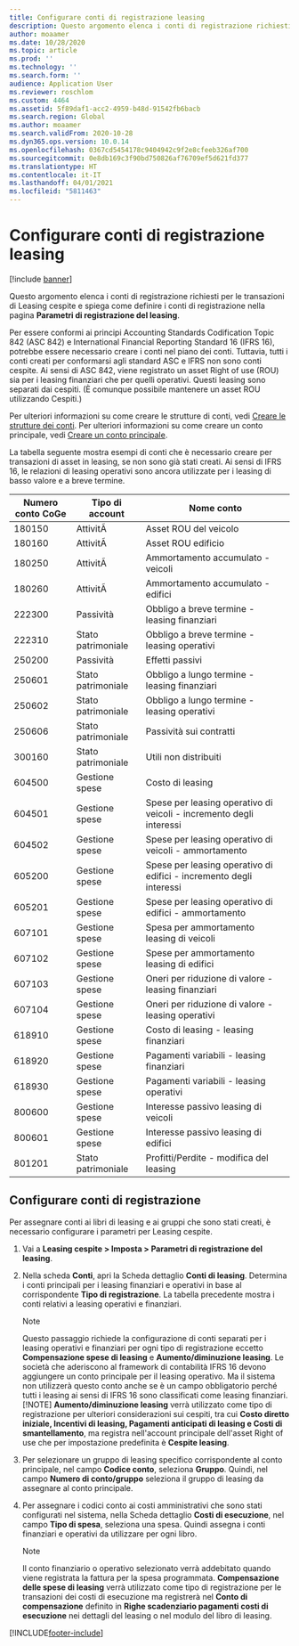 ```yaml
---
title: Configurare conti di registrazione leasing
description: Questo argomento elenca i conti di registrazione richiesti per le transazioni di Leasing cespite e spiega come definire i conti di registrazione nella pagina Parametri di registrazione del leasing.
author: moaamer
ms.date: 10/28/2020
ms.topic: article
ms.prod: ''
ms.technology: ''
ms.search.form: ''
audience: Application User
ms.reviewer: roschlom
ms.custom: 4464
ms.assetid: 5f89daf1-acc2-4959-b48d-91542fb6bacb
ms.search.region: Global
ms.author: moaamer
ms.search.validFrom: 2020-10-28
ms.dyn365.ops.version: 10.0.14
ms.openlocfilehash: 0367cd5454178c9404942c9f2e8cfeeb326af700
ms.sourcegitcommit: 0e8db169c3f90bd750826af76709ef5d621fd377
ms.translationtype: HT
ms.contentlocale: it-IT
ms.lasthandoff: 04/01/2021
ms.locfileid: "5811463"
---
```

# <a name="set-up-lease-posting-accounts"></a>Configurare conti di registrazione leasing

[!include [banner](../includes/banner.md)]

Questo argomento elenca i conti di registrazione richiesti per le transazioni di Leasing cespite e spiega come definire i conti di registrazione nella pagina **Parametri di registrazione del leasing**.

Per essere conformi ai principi Accounting Standards Codification Topic 842 (ASC 842) e International Financial Reporting Standard 16 (IFRS 16), potrebbe essere necessario creare i conti nel piano dei conti. Tuttavia, tutti i conti creati per conformarsi agli standard ASC e IFRS non sono conti cespite. Ai sensi di ASC 842, viene registrato un asset Right of use (ROU) sia per i leasing finanziari che per quelli operativi. Questi leasing sono separati dai cespiti. (È comunque possibile mantenere un asset ROU utilizzando Cespiti.)

Per ulteriori informazioni su come creare le strutture di conti, vedi [Creare le strutture dei conti](../general-ledger/tasks/create-account-structures.md). Per ulteriori informazioni su come creare un conto principale, vedi [Creare un conto principale](../general-ledger/tasks/create-main-account.md).

La tabella seguente mostra esempi di conti che è necessario creare per transazioni di asset in leasing, se non sono già stati creati. Ai sensi di IFRS 16, le relazioni di leasing operativi sono ancora utilizzate per i leasing di basso valore e a breve termine.

| Numero conto CoGe | Tipo di account  | Nome conto                                          |
|-----------------------|---------------|-------------------------------------------------------|
| 180150                | AttivitÃ          | Asset ROU del veicolo                                     |
| 180160                | AttivitÃ          | Asset ROU edificio                                    |
| 180250                | AttivitÃ          | Ammortamento accumulato - veicoli                   |
| 180260                | AttivitÃ          | Ammortamento accumulato - edifici                  |
| 222300                | Passività     | Obbligo a breve termine - leasing finanziari                |
| 222310                | Stato patrimoniale | Obbligo a breve termine - leasing operativi              |
| 250200                | Passività     | Effetti passivi                                         |
| 250601                | Stato patrimoniale | Obbligo a lungo termine - leasing finanziari                 |
| 250602                | Stato patrimoniale | Obbligo a lungo termine - leasing operativi               |
| 250606                | Stato patrimoniale | Passività sui contratti                                         |
| 300160                | Stato patrimoniale | Utili non distribuiti                                     |
| 604500                | Gestione spese       | Costo di leasing                                         |
| 604501                | Gestione spese       | Spese per leasing operativo di veicoli - incremento degli interessi  |
| 604502                | Gestione spese       | Spese per leasing operativo di veicoli - ammortamento        |
| 605200                | Gestione spese       | Spese per leasing operativo di edifici - incremento degli interessi |
| 605201                | Gestione spese       | Spese per leasing operativo di edifici - ammortamento       |
| 607101                | Gestione spese       | Spesa per ammortamento leasing di veicoli                    |
| 607102                | Gestione spese       | Spese per ammortamento leasing di edifici                   |
| 607103                | Gestione spese       | Oneri per riduzione di valore - leasing finanziari                   |
| 607104                | Gestione spese       | Oneri per riduzione di valore - leasing operativi                 |
| 618910                | Gestione spese       | Costo di leasing - leasing finanziari                        |
| 618920                | Gestione spese       | Pagamenti variabili - leasing finanziari                    |
| 618930                | Gestione spese       | Pagamenti variabili - leasing operativi                  |
| 800600                | Gestione spese       | Interesse passivo leasing di veicoli                        |
| 800601                | Gestione spese       | Interesse passivo leasing di edifici                       |
| 801201                | Stato patrimoniale | Profitti/Perdite - modifica del leasing                      |

## <a name="configure-posting-accounts"></a>Configurare conti di registrazione

Per assegnare conti ai libri di leasing e ai gruppi che sono stati creati, è necessario configurare i parametri per Leasing cespite.

1. Vai a **Leasing cespite \> Imposta \> Parametri di registrazione del leasing**.
2. Nella scheda **Conti**, apri la Scheda dettaglio **Conti di leasing**. Determina i conti principali per i leasing finanziari e operativi in base al corrispondente **Tipo di registrazione**. La tabella precedente mostra i conti relativi a leasing operativi e finanziari.

    > [!NOTE]
    > Questo passaggio richiede la configurazione di conti separati per i leasing operativi e finanziari per ogni tipo di registrazione eccetto **Compensazione spese di leasing** e **Aumento/diminuzione leasing**. Le società che aderiscono al framework di contabilità IFRS 16 devono aggiungere un conto principale per il leasing operativo. Ma il sistema non utilizzerà questo conto anche se è un campo obbligatorio perché tutti i leasing ai sensi di IFRS 16 sono classificati come leasing finanziari.
    >[!NOTE]
    > **Aumento/diminuzione leasing** verrà utilizzato come tipo di registrazione per ulteriori considerazioni sui cespiti, tra cui **Costo diretto iniziale, Incentivi di leasing, Pagamenti anticipati di leasing e Costi di smantellamento**, ma registra nell'account principale dell'asset Right of use che per impostazione predefinita è **Cespite leasing**.        
    
3. Per selezionare un gruppo di leasing specifico corrispondente al conto principale, nel campo **Codice conto**, seleziona **Gruppo**. Quindi, nel campo **Numero di conto/gruppo** seleziona il gruppo di leasing da assegnare al conto principale.
4. Per assegnare i codici conto ai costi amministrativi che sono stati configurati nel sistema, nella Scheda dettaglio **Costi di esecuzione**, nel campo **Tipo di spesa**, seleziona una spesa. Quindi assegna i conti finanziari e operativi da utilizzare per ogni libro.

    > [!NOTE]
    > Il conto finanziario o operativo selezionato verrà addebitato quando viene registrata la fattura per la spesa programmata.
    > **Compensazione delle spese di leasing** verrà utilizzato come tipo di registrazione per le transazioni dei costi di esecuzione ma registrerà nel **Conto di compensazione** definito in **Righe scadenziario pagamenti costi di esecuzione** nei dettagli del leasing o nel modulo del libro di leasing.   


[!INCLUDE[footer-include](../../includes/footer-banner.md)]